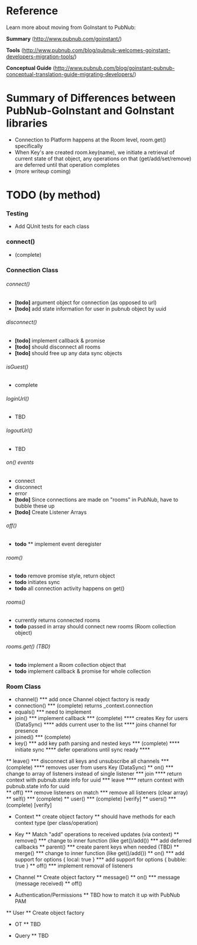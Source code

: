 # Reference 

Learn more about moving from GoInstant to PubNub: 

**Summary**
(http://www.pubnub.com/goinstant/)

**Tools**
(http://www.pubnub.com/blog/pubnub-welcomes-goinstant-developers-migration-tools/)

**Conceptual Guide**
(http://www.pubnub.com/blog/goinstant-pubnub-conceptual-translation-guide-migrating-developers/)

# Summary of Differences between PubNub-GoInstant and GoInstant libraries

* Connection to Platform happens at the Room level, room.get() specifically
* When Key's are created room.key(name), we initiate a retrieval of current state of that object, any operations on that (get/add/set/remove) are deferred until that operation completes
* (more writeup coming)

# TODO (by method)

### Testing

* Add QUnit tests for each class

### connect()

* (complete)
    
### Connection Class

###### connect()

* **[todo]** argument object for connection (as opposed to url)
* **[todo]** add state information for user in pubnub object by uuid

###### disconnect() 

* **[todo]** implement callback & promise
* **[todo]** should disconnect all rooms
* **[todo]** should free up any data sync objects

###### isGuest()

* complete

###### loginUrl()

* TBD

###### logoutUrl()

* TBD

###### on() events

* connect
* disconnect
* error
* **[todo]** Since connections are made on "rooms" in PubNub, have to bubble these up
* **[todo]** Create Listener Arrays
    
###### off() 

* **todo**
** implement event deregister

###### room()

* **todo** remove promise style, return object
* **todo** initiates sync
* **todo** all connection activity happens on get()

###### rooms()

* currently returns connected rooms
* **todo** passed in array should connect new rooms (Room collection object)

###### rooms.get() (TBD)

* **todo** implement a Room collection object that  
* **todo** implement callback & promise for whole collection 
    
### Room Class
* channel()
    *** add once Channel object factory is ready
* connection()
    *** (complete) returns _context.connection
* equals()
    *** need to implement
* join()
    *** implement callback
    *** (complete)
        **** creates Key for users (DataSync)
        **** adds current user to the list
        **** joins channel for presence
* joined()
    *** (complete)
* key()
    *** add key path parsing and nested keys
    *** (complete)
        **** initiate sync
        **** defer operations until sync ready
        **** 
    
** leave()
    *** disconnect all keys and unsubscribe all channels
    *** (complete)
        **** removes user from users Key (DataSync)
** on() 
    *** change to array of listeners instead of single listener
    *** join
        **** return context with pubnub.state info for uuid
    *** leave
        **** return context with pubnub.state info for uuid    
** off()
    *** remove listeners on match
    *** remove all listeners (clear array)
** self()
    *** (complete)
** user()
    *** (complete) [verify]
** users()
    *** (complete) [verify]
        
* Context
    ** create object factory
        ** should have methods for each context type (per class/operation)
    
* Key
    ** Match "add" operations to received updates (via context)
    ** remove()
        *** change to inner function (like get()/add())
        *** add deferred callbacks
    ** parent()
        *** create parent keys when needed (TBD)
    ** merge()
        *** change to inner function (like get()/add())
    ** on()
        *** add support for options { local: true }
        *** add support for options { bubble: true }
    ** off()
        *** implement removal of listeners
    
* Channel
    ** Create object factory
    ** message()
    ** on()
        *** message (message received)
    ** off()    

* Authentication/Permissions
    ** TBD how to match it up with PubNub PAM 

** User
    ** Create object factory
    
* OT
    ** TBD
    
* Query
    ** TBD
